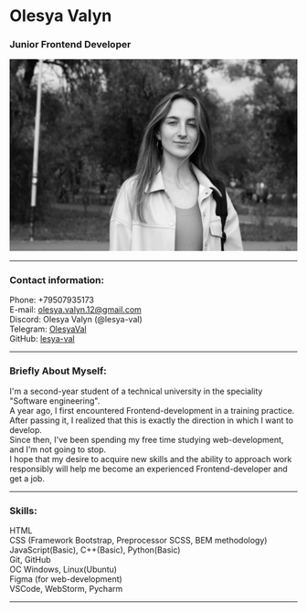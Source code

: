 # Olesya Valyn
### Junior Frontend Developer
![portfolio](image/portfolio.jpg)

---

### Contact information:
Phone: +79507935173  
E-mail: olesya.valyn.12@gmail.com  
Discord: Olesya Valyn (@lesya-val)  
Telegram: [OlesyaVal](https://t.me/OlesyaVal)  
GitHub: [lesya-val](https://github.com/lesya-val)  

---

### Briefly About Myself:
I'm a second-year student of a technical university in the speciality "Software engineering".  
A year ago, I first encountered Frontend-development in a training practice. After passing it, I realized that this is exactly the direction in which I want to develop.  
Since then, I've been spending my free time studying web-development, and I'm not going to stop.  
I hope that my desire to acquire new skills and the ability to approach work responsibly will help me become an experienced Frontend-developer and get a job. 

---

### Skills:
HTML  
CSS (Framework Bootstrap, Preprocessor SCSS, BEM methodology)  
JavaScript(Basic), C++(Basic), Python(Basic)  
Git, GitHub  
ОС Windows, Linux(Ubuntu)  
Figma (for web-development)  
VSCode, WebStorm, Pycharm

---




